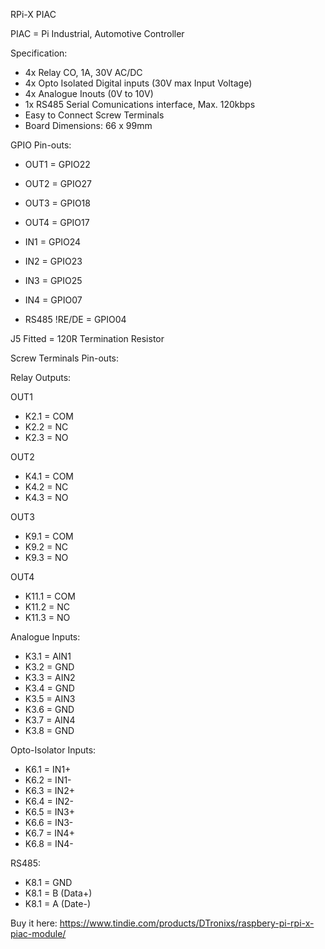 RPi-X PIAC

PIAC = Pi Industrial, Automotive Controller

Specification:

* 4x Relay CO, 1A, 30V AC/DC
* 4x Opto Isolated Digital inputs (30V max Input Voltage)
* 4x Analogue Inouts (0V to 10V)
* 1x RS485 Serial Comunications interface, Max. 120kbps
* Easy to Connect Screw Terminals
* Board Dimensions: 66 x 99mm

GPIO Pin-outs:

* OUT1 = GPIO22
* OUT2 = GPIO27
* OUT3 = GPIO18
* OUT4 = GPIO17

* IN1  = GPIO24
* IN2  = GPIO23
* IN3  = GPIO25
* IN4  = GPIO07

* RS485 !RE/DE = GPIO04

J5 Fitted = 120R Termination Resistor


Screw Terminals Pin-outs:

Relay Outputs:

OUT1
* K2.1 = COM
* K2.2 = NC
* K2.3 = NO

OUT2
* K4.1 = COM
* K4.2 = NC
* K4.3 = NO

OUT3
* K9.1 = COM
* K9.2 = NC
* K9.3 = NO

OUT4
* K11.1 = COM
* K11.2 = NC
* K11.3 = NO


Analogue Inputs:

* K3.1 = AIN1
* K3.2 = GND
* K3.3 = AIN2
* K3.4 = GND
* K3.5 = AIN3
* K3.6 = GND
* K3.7 = AIN4
* K3.8 = GND


Opto-Isolator Inputs:

* K6.1 = IN1+
* K6.2 = IN1-
* K6.3 = IN2+
* K6.4 = IN2-
* K6.5 = IN3+
* K6.6 = IN3-
* K6.7 = IN4+
* K6.8 = IN4-


RS485:

* K8.1 = GND
* K8.1 = B (Data+)
* K8.1 = A (Date-)


Buy it here:
https://www.tindie.com/products/DTronixs/raspbery-pi-rpi-x-piac-module/

